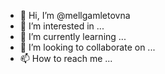 - 👋 Hi, I’m @mellgamletovna
- 👀 I’m interested in ...
- 🌱 I’m currently learning ...
- 💞️ I’m looking to collaborate on ...
- 📫 How to reach me ...

<!---
mellgamletovna/mellgamletovna is a ✨ special ✨ repository because its `README.md` (this file) appears on your GitHub profile.
You can click the Preview link to take a look at your changes.
--->
